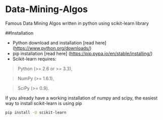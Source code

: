 # Data-Mining-Algos
Famous Data Mining Algos written in python using scikit-learn library 

##Installation
- Python download and installation [read here] (https://www.python.org/downloads/)
- pip installation [read here] (https://pip.pypa.io/en/stable/installing/)
- Scikit-learn requires:

> Python (>= 2.6 or >= 3.3),

> NumPy (>= 1.6.1),

> SciPy (>= 0.9).

If you already have a working installation of numpy and scipy, the easiest way to install scikit-learn is using pip
```sh
pip install -U scikit-learn
```
